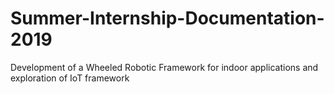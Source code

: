 # Summer-Internship-Documentation-2019

Development of a Wheeled Robotic Framework for indoor applications and exploration of IoT framework
